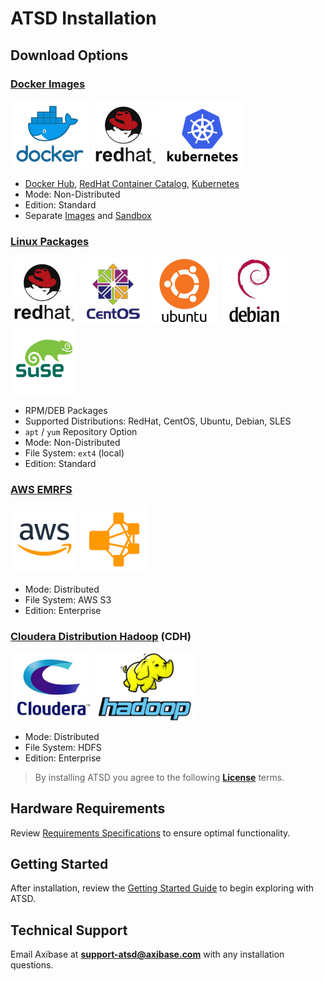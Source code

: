 # ATSD Installation

## Download Options

### [Docker Images](./images.md)

![](../images/docker2.png) ![](../images/redhat1.png) ![](../images/kub.png)

* [Docker Hub](https://hub.docker.com/r/axibase/atsd/), [RedHat Container Catalog](https://access.redhat.com/containers/?tab=overview#/registry.connect.redhat.com/axibase/atsd), [Kubernetes](https://axibase.com/docs/axibase-collector/installation-on-kubernetes.html)
* Mode: Non-Distributed
* Edition: Standard
* Separate [Images](https://github.com/axibase/dockers/blob/master/README.md#axibase-time-series-database) and [Sandbox](https://github.com/axibase/dockers/tree/atsd-sandbox#atsd-sandbox-docker-image)

### [Linux Packages](./packages.md)

![](../images/redhat1.png) ![](../images/centos.png) ![](../images/ubuntu2.png) ![](../images/debian1.png) ![](../images/sles.png)

* RPM/DEB Packages
* Supported Distributions: RedHat, CentOS, Ubuntu, Debian, SLES
* `apt` / `yum` Repository Option
* Mode: Non-Distributed
* File System: `ext4` (local)
* Edition: Standard

### [AWS EMRFS](./aws-emr-s3.md)

![](../images/aws3.png) ![](../images/emrfs.png)

* Mode: Distributed
* File System: AWS S3
* Edition: Enterprise

### [Cloudera Distribution Hadoop](./cloudera.md) (CDH)

![](../images/cloudera.png) ![](../images/hadoop2.png)

* Mode: Distributed
* File System: HDFS
* Edition: Enterprise

> By installing ATSD you agree to the following **[License](../axibase_tsd_se_license.pdf)** terms.

## Hardware Requirements

Review [Requirements Specifications](./requirements.md) to ensure optimal functionality.

## Getting Started

After installation, review the [Getting Started Guide](../tutorials/getting-started.md) to begin exploring with ATSD.

## Technical Support

Email Axibase at **support-atsd@axibase.com** with any installation questions.
